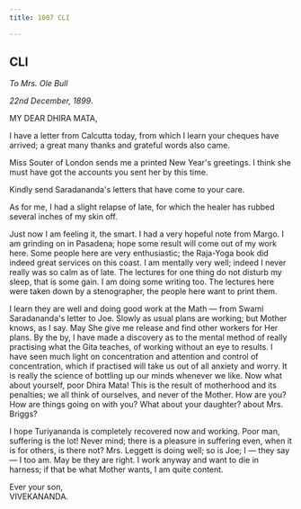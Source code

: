 ```yaml
---
title: 1007 CLI

---
```

  

  


## CLI

*To Mrs. Ole Bull*

*22nd December, 1899*.

MY DEAR DHIRA MATA,

I have a letter from Calcutta today, from which I learn your cheques
have arrived; a great many thanks and grateful words also came.

Miss Souter of London sends me a printed New Year's greetings. I think
she must have got the accounts you sent her by this time.

Kindly send Saradananda's letters that have come to your care.

As for me, I had a slight relapse of late, for which the healer has
rubbed several inches of my skin off.

Just now I am feeling it, the smart. I had a very hopeful note from
Margo. I am grinding on in Pasadena; hope some result will come out of
my work here. Some people here are very enthusiastic; the Raja-Yoga book
did indeed great services on this coast. I am mentally very well; indeed
I never really was so calm as of late. The lectures for one thing do not
disturb my sleep, that is some gain. I am doing some writing too. The
lectures here were taken down by a stenographer, the people here want to
print them.

I learn they are well and doing good work at the Math — from Swami
Saradananda's letter to Joe. Slowly as usual plans are working; but
Mother knows, as I say. May She give me release and find other workers
for Her plans. By the by, I have made a discovery as to the mental
method of really practising what the Gita teaches, of working without an
eye to results. I have seen much light on concentration and attention
and control of concentration, which if practised will take us out of all
anxiety and worry. It is really the science of bottling up our minds
whenever we like. Now what about yourself, poor Dhira Mata! This is the
result of motherhood and its penalties; we all think of ourselves, and
never of the Mother. How are you? How are things going on with you? What
about your daughter? about Mrs. Briggs?

I hope Turiyananda is completely recovered now and working. Poor man,
suffering is the lot! Never mind; there is a pleasure in suffering even,
when it is for others, is there not? Mrs. Leggett is doing well; so is
Joe; I — they say — I too am. May be they are right. I work anyway and
want to die in harness; if that be what Mother wants, I am quite
content.

Ever your son,  
VIVEKANANDA.